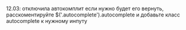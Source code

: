 12.03: отключила автокомплит
если нужно будет его вернуть, расскоментируйте $('.autocomplete').autocomplete и добавьте класс autocomplete к нужному инпуту